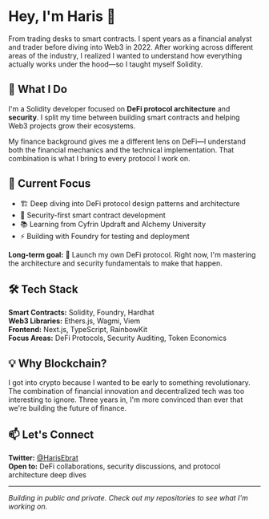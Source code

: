 # Hey, I'm Haris 👋

From trading desks to smart contracts. I spent years as a financial analyst and trader before diving into Web3 in 2022. After working across different areas of the industry, I realized I wanted to understand how everything actually works under the hood—so I taught myself Solidity.

## 💼 What I Do

I'm a Solidity developer focused on **DeFi protocol architecture** and **security**. I split my time between building smart contracts and helping Web3 projects grow their ecosystems.

My finance background gives me a different lens on DeFi—I understand both the financial mechanics and the technical implementation. That combination is what I bring to every protocol I work on.

## 🎯 Current Focus

- 🏗️ Deep diving into DeFi protocol design patterns and architecture
- 🔐 Security-first smart contract development
- 📚 Learning from Cyfrin Updraft and Alchemy University
- ⚡ Building with Foundry for testing and deployment

**Long-term goal:** 🚀 Launch my own DeFi protocol. Right now, I'm mastering the architecture and security fundamentals to make that happen.

## 🛠️ Tech Stack

**Smart Contracts:** Solidity, Foundry, Hardhat  
**Web3 Libraries:** Ethers.js, Wagmi, Viem  
**Frontend:** Next.js, TypeScript, RainbowKit  
**Focus Areas:** DeFi Protocols, Security Auditing, Token Economics

## 💡 Why Blockchain?

I got into crypto because I wanted to be early to something revolutionary. The combination of financial innovation and decentralized tech was too interesting to ignore. Three years in, I'm more convinced than ever that we're building the future of finance.

## 📫 Let's Connect

**Twitter:** [@HarisEbrat](https://x.com/HarisEbrat)  
**Open to:** DeFi collaborations, security discussions, and protocol architecture deep dives

---

*Building in public and private. Check out my repositories to see what I'm working on.*

